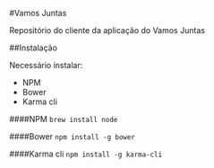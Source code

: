 #Vamos Juntas

Repositório do cliente da aplicação do Vamos Juntas


##Instalação

Necessário instalar:

* NPM
* Bower
* Karma cli


####NPM
`brew install node`

####Bower
`npm install -g bower`

####Karma cli
`npm install -g karma-cli`
